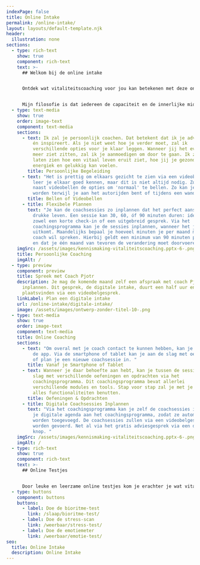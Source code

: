 ```yaml
---
indexPage: false
title: Online Intake
permalink: /online-intake/
layout: layouts/default-template.njk
header:
  illustration: none
sections:
  - type: rich-text
    show: true
    component: rich-text
    text: >-
      ## Welkom bij de online intake


      Ontdek wat vitaliteitscoaching voor jou kan betekenen met deze online intake. Hier vind je alle informatie die je nodig hebt. Je kan altijd terugkeren naar deze pagina. 


      Mijn filosofie is dat iedereen de capaciteit en de innerlijke middelen heeft om een energiek, gezond en gelukkig leven te leiden. Ik ondersteun je graag bij die zoektocht!
  - type: text-media
    show: true
    order: image-text
    component: text-media
    sections:
      - text: Ik zal je persoonlijk coachen. Dat betekent dat ik je adviseert, motiveert
          én inspireert. Als je niet weet hoe je verder moet, zal ik
          verschillende opties voor je klaar leggen. Wanneer jij het even niet
          meer ziet zitten, zal ik je aanmoedigen om door te gaan. Ik zal je
          laten zien hoe een vitaal leven eruit ziet, hoe jij je gezond,
          energiek en gelukkig kan voelen.
        title: Persoonlijke Begeleiding
      - text: "Het is prettig om elkaars gezicht te zien via een videobelgesprek. Zo
          leer je elkaar goed kennen, maar dit is niet altijd nodig. Zo heb je
          naast videobellen de opties om 'normaal' te bellen. Zo kan je gecoacht
          worden terwijl je aan het autorijden bent of tijdens een wandeling. "
        title: Bellen of Videobellen
      - title: Flexibele Plannen
        text: "Je kan de coachsessies zo inplannen dat het perfect aansluit bij je
          drukke leven. Een sessie kan 30, 60, óf 90 minuten duren: ideaal voor
          zowel een korte check-in of een uitgebreid gesprek. Via het
          coachingsprogramma kan je de sessies inplannen, wanneer het jou
          uitkomt. Maandelijks bepaal je hoeveel minuten je per maand met je
          coach wil spreken. Hierbij geldt een minimum van 90 minuten per maand
          en dat je één maand van tevoren de verandering moet doorvoeren. "
    imgSrc: /assets/images/kennismaking-vitaliteitscoaching.pptx-6-.png
    title: Persoonlijke Coaching
    imgAlt: /
  - type: preview
    component: preview
    title: Spreek met Coach Pjotr
    description: Je mag de komende maand zelf een afspraak met coach Pjotr
      inplannen. Dit gesprek, de digitale intake, duurt een half uur en zal
      plaatsvinden via een videobelgesprek.
    linkLabel: Plan een digitale intake
    url: /online-intake/digitale-intake/
    image: /assets/images/ontwerp-zonder-titel-10-.png
  - type: text-media
    show: true
    order: image-text
    component: text-media
    title: Online Coaching
    sections:
      - text: "Om overal met je coach contact te kunnen hebben, kan je gebruikmaken van
          de app. Via de smartphone of tablet kan je aan de slag met oefeningen
          of plan je een nieuwe coachsessie in. "
        title: Vanaf je Smartphone of Tablet
      - text: Wanneer je daar behoefte aan hebt, kan je tussen de sessies door aan de
          slag met verschillende oefeningen en opdrachten via het
          coachingsprogramma. Dit coachingsprogramma bevat allerlei
          verschillende modules en tools. Stap voor stap zal je met je coach
          alles functionaliteiten benutten.
        title: Oefeningen & Opdrachten
      - title: Digitale Coachsessies Inplannen
        text: "Via het coachingsprogramma kan je zelf de coachsessies inplannen. Koppel
          je digitale agenda aan het coachingsprogramma, zodat ze automatisch
          worden toegevoegd. De coachsessies zullen via een videobelgesprek
          worden gevoerd. Net al via het gratis adviesgesprek via een druk op de
          knop. "
    imgSrc: /assets/images/kennismaking-vitaliteitscoaching.pptx-6-.png
    imgAlt: /
  - type: rich-text
    show: true
    component: rich-text
    text: >-
      ## Online Testjes


      Door leuke en leerzame online testjes kom je erachter je wat vitaliteitscoaching voor jou kan betekenen. Heb jij alle drie de onderstaande drie testen al gedaan?
  - type: buttons
    component: buttons
    buttons:
      - label: Doe de bioritme-test
        link: /slaap/bioritme-test/
      - label: Doe de stress-scan
        link: /weerbaar/stress-test/
      - label: Doe de emotiemeter
        link: /weerbaar/emotie-test/
seo:
  title: Online Intake
  description: Online Intake
---
```

